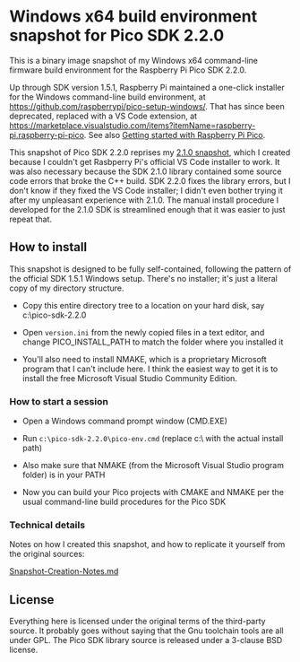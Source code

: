 # Windows x64 build environment snapshot for Pico SDK 2.2.0

This is a binary image snapshot of my Windows x64 command-line
firmware build environment for the Raspberry Pi Pico SDK 2.2.0.

Up through SDK version 1.5.1, Raspberry Pi maintained a one-click
installer for the Windows command-line build environment, at
https://github.com/raspberrypi/pico-setup-windows/.  That has 
since been deprecated, replaced with a VS Code extension, at
https://marketplace.visualstudio.com/items?itemName=raspberry-pi.raspberry-pi-pico.
See also [Getting started with Raspberry Pi Pico](https://datasheets.raspberrypi.com/pico/getting-started-with-pico.pdf).

This snapshot of Pico SDK 2.2.0 reprises my [2.1.0 snapshot](https://github.com/mjrgh/pico-sdk-2.1.0),
which I created because I couldn't get Rasbperry Pi's official VS Code
installer to work.  It was also necessary because the SDK 2.1.0 library
contained some source code errors that broke the C++ build.  SDK 2.2.0
fixes the library errors, but I don't know if they fixed the VS Code
installer; I didn't even bother trying it after my unpleasant
experience with 2.1.0.  The manual install procedure I developed
for the 2.1.0 SDK is streamlined enough that it was easier to just
repeat that.

## How to install

This snapshot is designed to be fully self-contained, following the
pattern of the official SDK 1.5.1 Windows setup.  There's no
installer; it's just a literal copy of my directory structure.

* Copy this entire directory tree to a location on your hard disk, say c:\pico-sdk-2.2.0

* Open `version.ini` from the newly copied files in a text editor, and change PICO_INSTALL_PATH to match the folder where you installed it

* You'll also need to install NMAKE, which is a proprietary Microsoft program that I can't include here.
  I think the easiest way to get it is to install the free Microsoft Visual Studio Community Edition.


### How to start a session

* Open a Windows command prompt window (CMD.EXE)

* Run `c:\pico-sdk-2.2.0\pico-env.cmd` (replace c:\ with the actual install path)

* Also make sure that NMAKE (from the Microsoft Visual Studio program folder) is in your PATH

* Now you can build your Pico projects with CMAKE and NMAKE per the usual command-line build procedures for the Pico SDK


### Technical details

Notes on how I created this snapshot, and how to replicate it yourself from the original sources:

[Snapshot-Creation-Notes.md](Snapshot-Creation-Notes.md)

## License

Everything here is licensed under the original terms of the third-party source.
It probably goes without saying that the Gnu toolchain tools are all under GPL.
The Pico SDK library source is released under a 3-clause BSD license.


